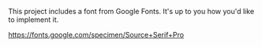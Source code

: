 This project includes a font from Google Fonts.
It's up to you how you'd like to implement it.

https://fonts.google.com/specimen/Source+Serif+Pro